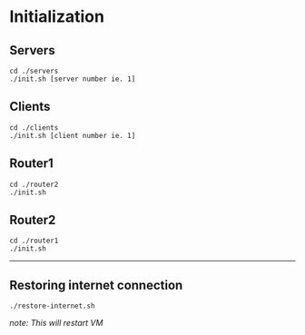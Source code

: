 # Initialization

## Servers
```
cd ./servers
./init.sh [server number ie. 1]
```

## Clients
```
cd ./clients
./init.sh [client number ie. 1]
```

## Router1
```
cd ./router2
./init.sh
```

## Router2
```
cd ./router1
./init.sh
```

---

## Restoring internet connection
```
./restore-internet.sh
```
*note: This will restart VM*
